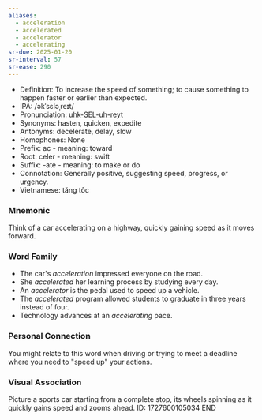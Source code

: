 ```yaml
---
aliases:
  - acceleration
  - accelerated
  - accelerator
  - accelerating
sr-due: 2025-01-20
sr-interval: 57
sr-ease: 290
---
```

- Definition: To increase the speed of something; to cause something to happen faster or earlier than expected.
- IPA: /əkˈsɛləˌreɪt/
- Pronunciation: [uhk-SEL-uh-reyt](https://www.google.com/search?q=how+to+pronounce+accelerate)
- Synonyms: hasten, quicken, expedite
- Antonyms: decelerate, delay, slow
- Homophones: None
- Prefix: ac - meaning: toward
- Root: celer - meaning: swift
- Suffix: -ate - meaning: to make or do
- Connotation: Generally positive, suggesting speed, progress, or urgency.
- Vietnamese: tăng tốc

### Mnemonic

Think of a car accelerating on a highway, quickly gaining speed as it moves forward.

### Word Family

- The car's *acceleration* impressed everyone on the road.
- She *accelerated* her learning process by studying every day.
- An *accelerator* is the pedal used to speed up a vehicle.
- The *accelerated* program allowed students to graduate in three years instead of four.
- Technology advances at an *accelerating* pace.

### Personal Connection

You might relate to this word when driving or trying to meet a deadline where you need to "speed up" your actions.

### Visual Association

Picture a sports car starting from a complete stop, its wheels spinning as it quickly gains speed and zooms ahead.
ID: 1727600105034
END